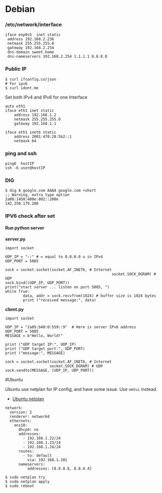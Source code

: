 # Debian

### /etc/network/interface
```
iface enp0s5  inet static
 address 192.168.2.236
 netmask 255.255.255.0
 gateway 192.168.2.254
 dns-domain sweet.home
 dns-nameservers 192.168.2.254 1.1.1.1 8.8.8.8
```

### Public IP

```
$ curl ifconfig.co/json
# For ipv6
$ curl ident.me
```


Set both IPv4 and IPv6 for one Interface

```
auto eth1
iface eth1 inet static
    address 192.168.1.2
    netmask 255.255.255.0
    gateway 192.168.1.1

iface eth1 inet6 static
    address 2001:470:28:5b2::1
    netmask 64
```

### ping and ssh

```
ping6  hostIP
ssh -6 user@hostIP
```


### DIG

```
$ dig A google.com AAAA google.com +short 
;; Warning, extra type option
2a00:1450:400e:802::200e
142.250.179.206
```


### IPV6 check after set

#### Run python server 

**server.py**

```
import socket
  
UDP_IP = "::" # = equal to 0.0.0.0 u in IPv4
UDP_PORT = 5005

sock = socket.socket(socket.AF_INET6, # Internet
                                                socket.SOCK_DGRAM) # UDP
sock.bind((UDP_IP, UDP_PORT))
print("start server ... listen on port 5005, ")
while True:
        data, addr = sock.recvfrom(1024) # buffer size is 1024 bytes
        print ("received message:", data)
```

**client.py**

```
import socket

UDP_IP = "2a05:b40:0:559::9"  # Here is server IPv6 address
UDP_PORT = 5005
MESSAGE = b"Hello, World!"

print ("UDP target IP:", UDP_IP)
print ("UDP target port:", UDP_PORT)
print ("message:", MESSAGE)

sock = socket.socket(socket.AF_INET6, # Internet
					socket.SOCK_DGRAM) # UDP
sock.sendto(MESSAGE, (UDP_IP, UDP_PORT))

```

#Ubuntu

Ubuntu use netplan for IP config, and have some issue.
Use `nmtui` instead.

* [Ubuntu netplan](https://ostechnix.com/configure-static-ip-address-ubuntu/)

```
network:
  version: 2
  renderer: networkd
  ethernets:
    ens18:
      dhcp4: no
      addresses:
        - 192.168.1.22/24
        - 192.168.1.23/24
        - 192.168.1.24/24
      routes:
        - to: default
          via: 192.168.1.101
      nameservers:
          addresses: [8.8.8.8, 8.8.4.4]
```

```
$ sudo netplan try
$ sudo netplan apply
$ sudo reboot
```


